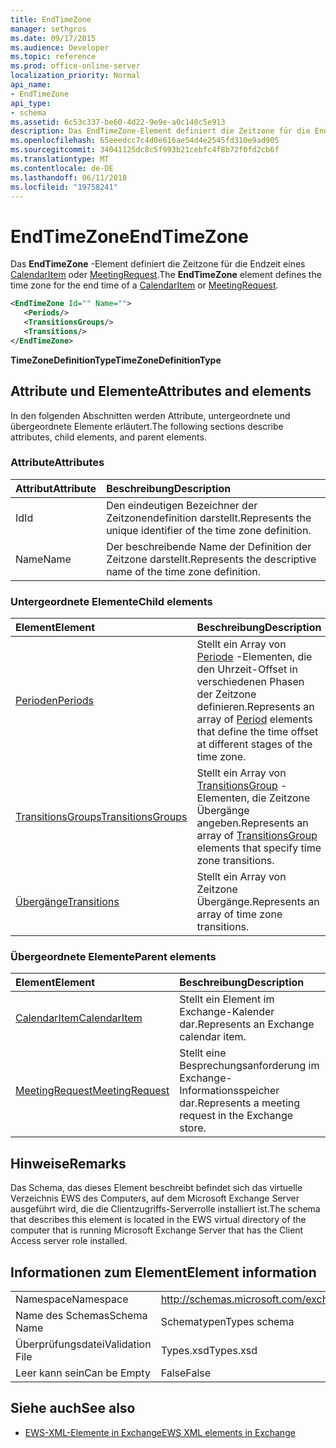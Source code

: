```yaml
---
title: EndTimeZone
manager: sethgros
ms.date: 09/17/2015
ms.audience: Developer
ms.topic: reference
ms.prod: office-online-server
localization_priority: Normal
api_name:
- EndTimeZone
api_type:
- schema
ms.assetid: 6c53c337-be60-4d22-9e9e-a0c140c5e913
description: Das EndTimeZone-Element definiert die Zeitzone für die Endzeit eines CalendarItem oder MeetingRequest.
ms.openlocfilehash: 65eeedcc7c4d0e616ae54d4e2545fd310e9ad905
ms.sourcegitcommit: 34041125dc8c5f993b21cebfc4f8b72f0fd2cb6f
ms.translationtype: MT
ms.contentlocale: de-DE
ms.lasthandoff: 06/11/2018
ms.locfileid: "19758241"
---
```

# <a name="endtimezone"></a><span data-ttu-id="9c056-103">EndTimeZone</span><span class="sxs-lookup"><span data-stu-id="9c056-103">EndTimeZone</span></span>

<span data-ttu-id="9c056-104">Das **EndTimeZone** -Element definiert die Zeitzone für die Endzeit eines [CalendarItem](calendaritem.md) oder [MeetingRequest](meetingrequest.md).</span><span class="sxs-lookup"><span data-stu-id="9c056-104">The **EndTimeZone** element defines the time zone for the end time of a [CalendarItem](calendaritem.md) or [MeetingRequest](meetingrequest.md).</span></span>
  
```xml
<EndTimeZone Id="" Name="">
   <Periods/>
   <TransitionsGroups/>
   <Transitions/>
</EndTimeZone>
```

 <span data-ttu-id="9c056-105">**TimeZoneDefinitionType**</span><span class="sxs-lookup"><span data-stu-id="9c056-105">**TimeZoneDefinitionType**</span></span>
## <a name="attributes-and-elements"></a><span data-ttu-id="9c056-106">Attribute und Elemente</span><span class="sxs-lookup"><span data-stu-id="9c056-106">Attributes and elements</span></span>

<span data-ttu-id="9c056-107">In den folgenden Abschnitten werden Attribute, untergeordnete und übergeordnete Elemente erläutert.</span><span class="sxs-lookup"><span data-stu-id="9c056-107">The following sections describe attributes, child elements, and parent elements.</span></span>
  
### <a name="attributes"></a><span data-ttu-id="9c056-108">Attribute</span><span class="sxs-lookup"><span data-stu-id="9c056-108">Attributes</span></span>

|<span data-ttu-id="9c056-109">**Attribut**</span><span class="sxs-lookup"><span data-stu-id="9c056-109">**Attribute**</span></span>|<span data-ttu-id="9c056-110">**Beschreibung**</span><span class="sxs-lookup"><span data-stu-id="9c056-110">**Description**</span></span>|
|:-----|:-----|
|<span data-ttu-id="9c056-111">Id</span><span class="sxs-lookup"><span data-stu-id="9c056-111">Id</span></span>  <br/> |<span data-ttu-id="9c056-112">Den eindeutigen Bezeichner der Zeitzonendefinition darstellt.</span><span class="sxs-lookup"><span data-stu-id="9c056-112">Represents the unique identifier of the time zone definition.</span></span>  <br/> |
|<span data-ttu-id="9c056-113">Name</span><span class="sxs-lookup"><span data-stu-id="9c056-113">Name</span></span>  <br/> |<span data-ttu-id="9c056-114">Der beschreibende Name der Definition der Zeitzone darstellt.</span><span class="sxs-lookup"><span data-stu-id="9c056-114">Represents the descriptive name of the time zone definition.</span></span>  <br/> |
   
### <a name="child-elements"></a><span data-ttu-id="9c056-115">Untergeordnete Elemente</span><span class="sxs-lookup"><span data-stu-id="9c056-115">Child elements</span></span>

|<span data-ttu-id="9c056-116">**Element**</span><span class="sxs-lookup"><span data-stu-id="9c056-116">**Element**</span></span>|<span data-ttu-id="9c056-117">**Beschreibung**</span><span class="sxs-lookup"><span data-stu-id="9c056-117">**Description**</span></span>|
|:-----|:-----|
|[<span data-ttu-id="9c056-118">Perioden</span><span class="sxs-lookup"><span data-stu-id="9c056-118">Periods</span></span>](periods.md) <br/> |<span data-ttu-id="9c056-119">Stellt ein Array von [Periode](period.md) -Elementen, die den Uhrzeit-Offset in verschiedenen Phasen der Zeitzone definieren.</span><span class="sxs-lookup"><span data-stu-id="9c056-119">Represents an array of [Period](period.md) elements that define the time offset at different stages of the time zone.</span></span>  <br/> |
|[<span data-ttu-id="9c056-120">TransitionsGroups</span><span class="sxs-lookup"><span data-stu-id="9c056-120">TransitionsGroups</span></span>](transitionsgroups.md) <br/> |<span data-ttu-id="9c056-121">Stellt ein Array von [TransitionsGroup](transitionsgroup.md) -Elementen, die Zeitzone Übergänge angeben.</span><span class="sxs-lookup"><span data-stu-id="9c056-121">Represents an array of [TransitionsGroup](transitionsgroup.md) elements that specify time zone transitions.</span></span>  <br/> |
|[<span data-ttu-id="9c056-122">Übergänge</span><span class="sxs-lookup"><span data-stu-id="9c056-122">Transitions</span></span>](transitions.md) <br/> |<span data-ttu-id="9c056-123">Stellt ein Array von Zeitzone Übergänge.</span><span class="sxs-lookup"><span data-stu-id="9c056-123">Represents an array of time zone transitions.</span></span>  <br/> |
   
### <a name="parent-elements"></a><span data-ttu-id="9c056-124">Übergeordnete Elemente</span><span class="sxs-lookup"><span data-stu-id="9c056-124">Parent elements</span></span>

|<span data-ttu-id="9c056-125">**Element**</span><span class="sxs-lookup"><span data-stu-id="9c056-125">**Element**</span></span>|<span data-ttu-id="9c056-126">**Beschreibung**</span><span class="sxs-lookup"><span data-stu-id="9c056-126">**Description**</span></span>|
|:-----|:-----|
|[<span data-ttu-id="9c056-127">CalendarItem</span><span class="sxs-lookup"><span data-stu-id="9c056-127">CalendarItem</span></span>](calendaritem.md) <br/> |<span data-ttu-id="9c056-128">Stellt ein Element im Exchange-Kalender dar.</span><span class="sxs-lookup"><span data-stu-id="9c056-128">Represents an Exchange calendar item.</span></span>  <br/> |
|[<span data-ttu-id="9c056-129">MeetingRequest</span><span class="sxs-lookup"><span data-stu-id="9c056-129">MeetingRequest</span></span>](meetingrequest.md) <br/> |<span data-ttu-id="9c056-130">Stellt eine Besprechungsanforderung im Exchange-Informationsspeicher dar.</span><span class="sxs-lookup"><span data-stu-id="9c056-130">Represents a meeting request in the Exchange store.</span></span>  <br/> |
   
## <a name="remarks"></a><span data-ttu-id="9c056-131">Hinweise</span><span class="sxs-lookup"><span data-stu-id="9c056-131">Remarks</span></span>

<span data-ttu-id="9c056-132">Das Schema, das dieses Element beschreibt befindet sich das virtuelle Verzeichnis EWS des Computers, auf dem Microsoft Exchange Server ausgeführt wird, die die Clientzugriffs-Serverrolle installiert ist.</span><span class="sxs-lookup"><span data-stu-id="9c056-132">The schema that describes this element is located in the EWS virtual directory of the computer that is running Microsoft Exchange Server that has the Client Access server role installed.</span></span>
  
## <a name="element-information"></a><span data-ttu-id="9c056-133">Informationen zum Element</span><span class="sxs-lookup"><span data-stu-id="9c056-133">Element information</span></span>

|||
|:-----|:-----|
|<span data-ttu-id="9c056-134">Namespace</span><span class="sxs-lookup"><span data-stu-id="9c056-134">Namespace</span></span>  <br/> |http://schemas.microsoft.com/exchange/services/2006/types  <br/> |
|<span data-ttu-id="9c056-135">Name des Schemas</span><span class="sxs-lookup"><span data-stu-id="9c056-135">Schema Name</span></span>  <br/> |<span data-ttu-id="9c056-136">Schematypen</span><span class="sxs-lookup"><span data-stu-id="9c056-136">Types schema</span></span>  <br/> |
|<span data-ttu-id="9c056-137">Überprüfungsdatei</span><span class="sxs-lookup"><span data-stu-id="9c056-137">Validation File</span></span>  <br/> |<span data-ttu-id="9c056-138">Types.xsd</span><span class="sxs-lookup"><span data-stu-id="9c056-138">Types.xsd</span></span>  <br/> |
|<span data-ttu-id="9c056-139">Leer kann sein</span><span class="sxs-lookup"><span data-stu-id="9c056-139">Can be Empty</span></span>  <br/> |<span data-ttu-id="9c056-140">False</span><span class="sxs-lookup"><span data-stu-id="9c056-140">False</span></span>  <br/> |
   
## <a name="see-also"></a><span data-ttu-id="9c056-141">Siehe auch</span><span class="sxs-lookup"><span data-stu-id="9c056-141">See also</span></span>



- [<span data-ttu-id="9c056-142">EWS-XML-Elemente in Exchange</span><span class="sxs-lookup"><span data-stu-id="9c056-142">EWS XML elements in Exchange</span></span>](ews-xml-elements-in-exchange.md)

